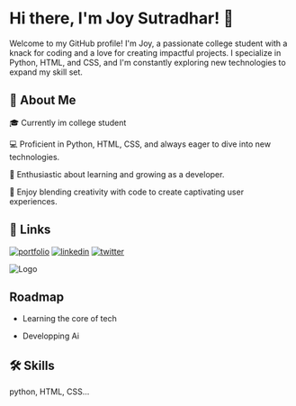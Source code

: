 
# Hi there, I'm Joy Sutradhar! 👋


Welcome to my GitHub profile! I'm Joy, a passionate college student with a knack for coding and a love for creating impactful projects. I specialize in Python, HTML, and CSS, and I'm constantly exploring new technologies to expand my skill set.


## 🚀 About Me

🎓 Currently im college student

💻 Proficient in Python, HTML, CSS, and always eager to dive into new technologies.

🌱 Enthusiastic about learning and growing as a developer.

🎨 Enjoy blending creativity with code to create captivating user experiences.

## 🔗 Links
[![portfolio](https://img.shields.io/badge/my_portfolio-000?style=for-the-badge&logo=ko-fi&logoColor=white)]()
[![linkedin](https://img.shields.io/badge/linkedin-0A66C2?style=for-the-badge&logo=linkedin&logoColor=white)](https://www.linkedin.com/)
[![twitter](https://img.shields.io/badge/twitter-1DA1F2?style=for-the-badge&logo=twitter&logoColor=white)](https://twitter.com/joysutradhar__)


![Logo](https://dev-to-uploads.s3.amazonaws.com/uploads/articles/th5xamgrr6se0x5ro4g6.png)


## Roadmap

- Learning the core of tech

- Developping Ai


## 🛠 Skills
python, HTML, CSS...
